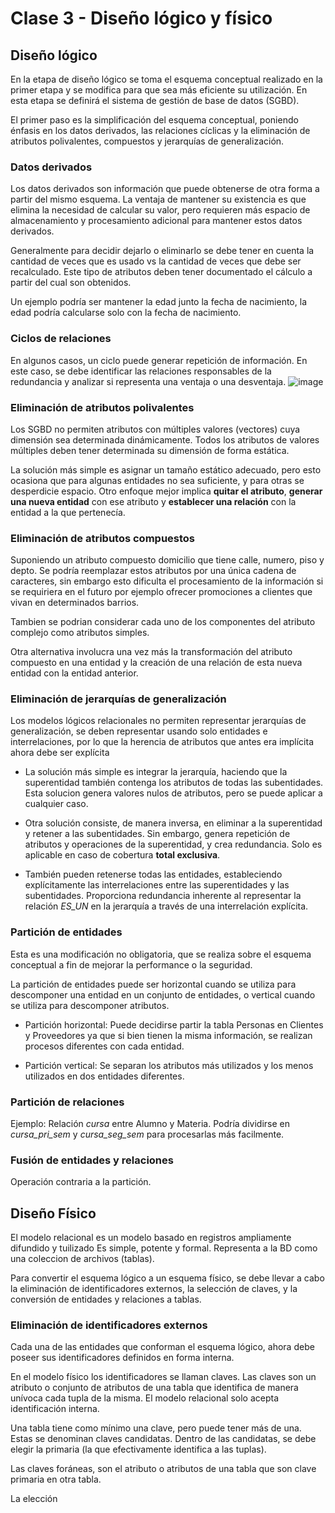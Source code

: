 # Clase 3 - Diseño lógico y físico
## Diseño lógico
En la etapa de diseño lógico se toma el esquema conceptual realizado en la primer etapa y se modifica para que sea más eficiente su utilización. En esta etapa se definirá el sistema de gestión de base de datos (SGBD).

El primer paso es la simplificación del esquema conceptual, poniendo énfasis en los datos derivados, las relaciones cíclicas y la eliminación de atributos polivalentes, compuestos y jerarquías de generalización.

### Datos derivados
Los datos derivados son información que puede obtenerse de otra forma a partir del mismo esquema. La ventaja de mantener su existencia es que elimina la necesidad de calcular su valor, pero requieren más espacio de almacenamiento y procesamiento adicional para mantener estos datos derivados.

Generalmente para decidir dejarlo o eliminarlo se debe tener en cuenta la cantidad de veces que es usado vs la cantidad de veces que debe ser recalculado. Este tipo de atributos deben tener documentado el cálculo a partir del cual son obtenidos.

Un ejemplo podría ser mantener la edad junto la fecha de nacimiento, la edad podría calcularse solo con la fecha de nacimiento.

### Ciclos de relaciones
En algunos casos, un ciclo puede generar repetición de información. En este caso, se debe identificar las relaciones responsables de la redundancia y analizar si representa una ventaja o una desventaja.
![image](https://github.com/its-lautaro/bbdd/assets/67167458/6c0c0b45-93b6-430b-b538-a4e472b44686)

### Eliminación de atributos polivalentes
Los SGBD no permiten atributos con múltiples valores (vectores) cuya dimensión sea determinada dinámicamente. Todos los atributos de valores múltiples deben tener determinada su dimensión de forma estática.

La solución más simple es asignar un tamaño estático adecuado, pero esto ocasiona que para algunas entidades no sea suficiente, y para otras se desperdicie espacio. Otro enfoque mejor implica **quitar el atributo**, **generar una nueva entidad** con ese atributo y **establecer una relación** con la entidad a la que pertenecía.

### Eliminación de atributos compuestos
Suponiendo un atributo compuesto domicilio que tiene calle, numero, piso y depto. Se podría reemplazar estos atributos por una única cadena de caracteres, sin embargo esto dificulta el procesamiento de la información si se requiriera en el futuro por ejemplo ofrecer promociones a clientes que vivan en determinados barrios.

Tambien se podrian considerar cada uno de los componentes del atributo complejo como atributos simples.

Otra alternativa involucra una vez más la transformación del atributo compuesto en una entidad y la creación de una relación de esta nueva entidad con la entidad anterior.

### Eliminación de jerarquías de generalización
Los modelos lógicos relacionales no permiten representar jerarquías de generalización, se deben representar usando solo entidades e interrelaciones, por lo que la herencia de atributos que antes era implícita ahora debe ser explícita

- La solución más simple es integrar la jerarquía, haciendo que la superentidad también contenga los atributos de todas las subentidades. Esta solucion genera valores nulos de atributos, pero se puede aplicar a cualquier caso.

- Otra solución consiste, de manera inversa, en eliminar a la superentidad y retener a las subentidades. Sin embargo, genera repetición de atributos y operaciones de la superentidad, y crea redundancia. Solo es aplicable en caso de cobertura **total exclusiva**.

- También pueden retenerse todas las entidades, estableciendo explícitamente las interrelaciones entre las superentidades y las subentidades. Proporciona redundancia inherente al representar la relación *ES_UN* en la jerarquía a través de una interrelación explícita.

### Partición de entidades
Esta es una modificación no obligatoria, que se realiza sobre el esquema conceptual a fin de mejorar la performance o la seguridad.

La partición de entidades puede ser horizontal cuando se utiliza para descomponer una entidad en un conjunto de entidades, o vertical cuando se utiliza para descomponer atributos.

- Partición horizontal: Puede decidirse partir la tabla Personas en Clientes y Proveedores ya que si bien tienen la misma información, se realizan procesos diferentes con cada entidad.

- Partición vertical: Se separan los atributos más utilizados y los menos utilizados en dos entidades diferentes.

### Partición de relaciones
Ejemplo: Relación *cursa* entre Alumno y Materia. Podría dividirse en *cursa_pri_sem* y *cursa_seg_sem* para procesarlas más facilmente.

### Fusión de entidades y relaciones
Operación contraria a la partición.

## Diseño Físico
El modelo relacional es un modelo basado en registros ampliamente difundido y tuilizado Es simple, potente y formal. Representa a la BD como una coleccion de archivos (tablas).

Para convertir el esquema lógico a un esquema físico, se debe llevar a cabo la eliminación de identificadores externos, la selección de claves, y la conversión de entidades y relaciones a tablas.

### Eliminación de identificadores externos
Cada una de las entidades que conforman el esquema lógico, ahora debe poseer sus identificadores definidos en forma interna.

En el modelo físico los identificadores se llaman claves. Las claves son un atributo o conjunto de atributos de una tabla que identifica de manera unívoca cada tupla de la misma. El modelo relacional solo acepta identificación interna.

Una tabla tiene como mínimo una clave, pero puede tener más de una. Estas se denominan claves candidatas. Dentro de las candidatas, se debe elegir la primaria (la que efectivamente identifica a las tuplas).

Las claves foráneas, son el atributo o atributos de una tabla que son clave primaria en otra tabla.

La elección 
